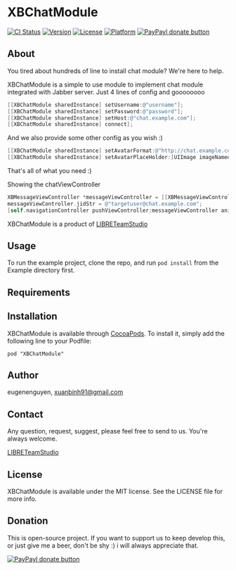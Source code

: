 # XBChatModule

[![CI Status](http://img.shields.io/travis/eugenenguyen/XBChatModule.svg?style=flat)](https://travis-ci.org/eugenenguyen/XBChatModule)
[![Version](https://img.shields.io/cocoapods/v/XBChatModule.svg?style=flat)](http://cocoadocs.org/docsets/XBChatModule)
[![License](https://img.shields.io/cocoapods/l/XBChatModule.svg?style=flat)](http://cocoadocs.org/docsets/XBChatModule)
[![Platform](https://img.shields.io/cocoapods/p/XBChatModule.svg?style=flat)](http://cocoadocs.org/docsets/XBChatModule)
[![PayPayl donate button](http://img.shields.io/paypal/donate.png?color=yellow)](https://www.paypal.com/cgi-bin/webscr?cmd=_s-xclick&hosted_button_id=Y22J3LQZCAN2A "Donate once-off to this project using Paypal")

## About

You tired about hundreds of line to install chat module? We're here to help.

XBChatModule is a simple to use module to implement chat module integrated with Jabber server. Just 4 lines of config and goooooooo

``` objective-c
[[XBChatModule sharedInstance] setUsername:@"username"];
[[XBChatModule sharedInstance] setPassword:@"password"];
[[XBChatModule sharedInstance] setHost:@"chat.example.com"];
[[XBChatModule sharedInstance] connect];
```

And we also provide some other config as you wish :)

``` objective-c
[[XBChatModule sharedInstance] setAvatarFormat:@"http://chat.example.com/avatar/%@"];
[[XBChatModule sharedInstance] setAvatarPlaceHolder:[UIImage imageNamed:@"girl_9"]];
```

That's all of what you need :)


Showing the chatViewController
``` objective-c
XBMessageViewController *messageViewController = [[XBMessageViewController alloc] init];
messageViewController.jidStr = @"targetuser@chat.example.com";
[self.navigationController pushViewController:messageViewController animated:YES];
```

XBChatModule is a product of [LIBRETeamStudio](https://twitter.com/LIBRETeamStudio)

## Usage

To run the example project, clone the repo, and run `pod install` from the Example directory first.

## Requirements

## Installation

XBChatModule is available through [CocoaPods](http://cocoapods.org). To install
it, simply add the following line to your Podfile:

    pod "XBChatModule"

## Author

eugenenguyen, xuanbinh91@gmail.com

## Contact

Any question, request, suggest, please feel free to send to us. You're always welcome.

[LIBRETeamStudio](https://twitter.com/LIBRETeamStudio)

## License

XBChatModule is available under the MIT license. See the LICENSE file for more info.

## Donation

This is open-source project. If you want to support us to keep develop this, or just give me a beer, don't be shy :) i will always appreciate that.

[![PayPayl donate button](http://img.shields.io/paypal/donate.png?color=yellow)](https://www.paypal.com/cgi-bin/webscr?cmd=_s-xclick&hosted_button_id=Y22J3LQZCAN2A "Donate once-off to this project using Paypal")

